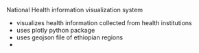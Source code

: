 National Health information visualization system
- visualizes health information collected from health institutions
- uses plotly python package
- uses geojson file of ethiopian regions
- 
